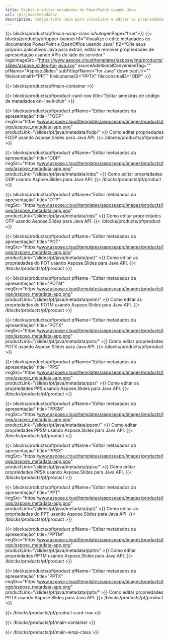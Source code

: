 ```yaml
---
title: Exibir e editar metadados do PowerPoint usando Java
url: /pt/java/metadata/
description: Código-fonte Java para visualizar e editar as propriedades da apresentação
---
```


{{< blocks/products/pf/main-wrap-class isAutogenPage="true">}}
{{< blocks/products/pf/upper-banner h1="Visualize e edite metadados de documentos PowerPoint e OpenOffice usando Java" h2="Crie seus próprios aplicativos Java para extrair, editar e remover propriedades de apresentação usando APIs do lado do servidor." logoImageSrc="https://www.aspose.cloud/templates/aspose/img/products/slides/aspose_slides-for-java.svg" sourceAdditionalConversionTag="" pfName="Aspose.Slides" subTitlepfName="for Java" downloadUrl="" fileiconsmall1="PPT" fileiconsmall2="PPTX" fileiconsmall3="ODP" >}}

{{< blocks/products/pf/main-container >}}

{{< blocks/products/pf/product-card-row title="Editar amostras de código de metadados on-line incluir" >}}

{{< blocks/products/pf/product pfName="Editar metadados da apresentação" title="FODP" imgSrc="https:/www.aspose.cloud/templates/asposeapp/images/products/logo/aspose_metadata-app.png" productLink="/slides/pt/java/metadata/fodp/" >}}
Como editar propriedades FODP usando Aspose.Slides para Java API.
{{< /blocks/products/pf/product >}}

{{< blocks/products/pf/product pfName="Editar metadados da apresentação" title="ODP" imgSrc="https:/www.aspose.cloud/templates/asposeapp/images/products/logo/aspose_metadata-app.png" productLink="/slides/pt/java/metadata/odp/" >}}
Como editar propriedades ODP usando Aspose.Slides para Java API.
{{< /blocks/products/pf/product >}}

{{< blocks/products/pf/product pfName="Editar metadados da apresentação" title="OTP" imgSrc="https:/www.aspose.cloud/templates/asposeapp/images/products/logo/aspose_metadata-app.png" productLink="/slides/pt/java/metadata/otp/" >}}
Como editar propriedades OTP usando Aspose.Slides para Java API.
{{< /blocks/products/pf/product >}}

{{< blocks/products/pf/product pfName="Editar metadados da apresentação" title="POT" imgSrc="https:/www.aspose.cloud/templates/asposeapp/images/products/logo/aspose_metadata-app.png" productLink="/slides/pt/java/metadata/pot/" >}}
Como editar as propriedades do POT usando Aspose.Slides para Java API.
{{< /blocks/products/pf/product >}}

{{< blocks/products/pf/product pfName="Editar metadados da apresentação" title="POTM" imgSrc="https:/www.aspose.cloud/templates/asposeapp/images/products/logo/aspose_metadata-app.png" productLink="/slides/pt/java/metadata/potm/" >}}
Como editar as propriedades do POTM usando Aspose.Slides para Java API.
{{< /blocks/products/pf/product >}}

{{< blocks/products/pf/product pfName="Editar metadados da apresentação" title="POTX" imgSrc="https:/www.aspose.cloud/templates/asposeapp/images/products/logo/aspose_metadata-app.png" productLink="/slides/pt/java/metadata/potx/" >}}
Como editar propriedades POTX usando Aspose.Slides para Java API.
{{< /blocks/products/pf/product >}}

{{< blocks/products/pf/product pfName="Editar metadados da apresentação" title="PPS" imgSrc="https:/www.aspose.cloud/templates/asposeapp/images/products/logo/aspose_metadata-app.png" productLink="/slides/pt/java/metadata/pps/" >}}
Como editar as propriedades PPS usando Aspose.Slides para Java API.
{{< /blocks/products/pf/product >}}

{{< blocks/products/pf/product pfName="Editar metadados da apresentação" title="PPSM" imgSrc="https:/www.aspose.cloud/templates/asposeapp/images/products/logo/aspose_metadata-app.png" productLink="/slides/pt/java/metadata/ppsm/" >}}
Como editar propriedades PPSM usando Aspose.Slides para Java API.
{{< /blocks/products/pf/product >}}

{{< blocks/products/pf/product pfName="Editar metadados da apresentação" title="PPSX" imgSrc="https:/www.aspose.cloud/templates/asposeapp/images/products/logo/aspose_metadata-app.png" productLink="/slides/pt/java/metadata/ppsx/" >}}
Como editar propriedades PPSX usando Aspose.Slides para Java API.
{{< /blocks/products/pf/product >}}

{{< blocks/products/pf/product pfName="Editar metadados da apresentação" title="PPT" imgSrc="https:/www.aspose.cloud/templates/asposeapp/images/products/logo/aspose_metadata-app.png" productLink="/slides/pt/java/metadata/ppt/" >}}
Como editar as propriedades do PPT usando Aspose.Slides para Java API.
{{< /blocks/products/pf/product >}}

{{< blocks/products/pf/product pfName="Editar metadados da apresentação" title="PPTM" imgSrc="https:/www.aspose.cloud/templates/asposeapp/images/products/logo/aspose_metadata-app.png" productLink="/slides/pt/java/metadata/pptm/" >}}
Como editar propriedades PPTM usando Aspose.Slides para Java API.
{{< /blocks/products/pf/product >}}

{{< blocks/products/pf/product pfName="Editar metadados da apresentação" title="PPTX" imgSrc="https:/www.aspose.cloud/templates/asposeapp/images/products/logo/aspose_metadata-app.png" productLink="/slides/pt/java/metadata/pptx/" >}}
Como editar propriedades PPTX usando Aspose.Slides para Java API.
{{< /blocks/products/pf/product >}}



{{< /blocks/products/pf/product-card-row >}}

{{< /blocks/products/pf/main-container >}}
    
{{< /blocks/products/pf/main-wrap-class >}}